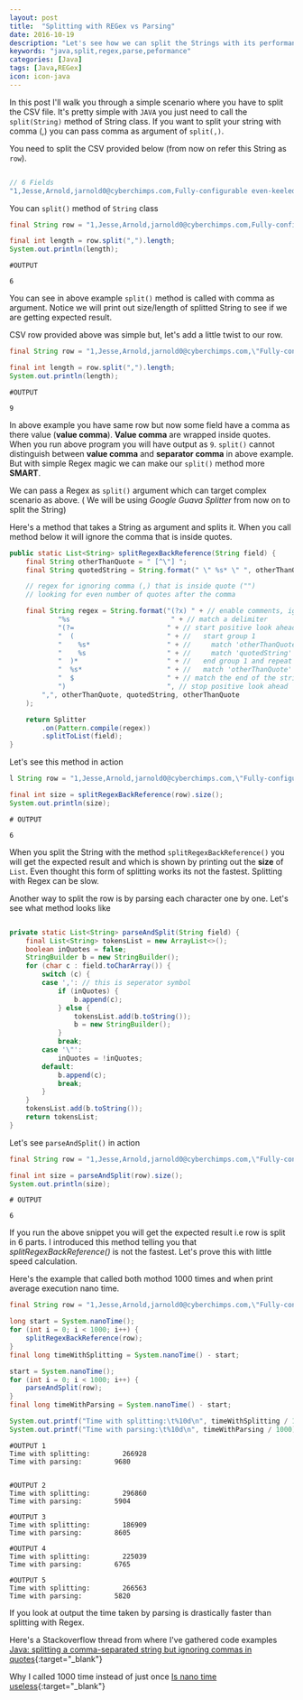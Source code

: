 ```yaml
---
layout: post
title:  "Splitting with REGex vs Parsing"
date: 2016-10-19
description: "Let's see how we can split the Strings with its performance"
keywords: "java,split,regex,parse,peformance"
categories: [Java]
tags: [Java,REGex]
icon: icon-java
---
```


In this post I'll walk you through a simple scenario where you have to split the CSV file. It's pretty simple with `JAVA` you just need to call the `split(String)` method of String class. If you want to split your string with comma (,) you can pass comma as argument of `split(,)`.

You need to split the CSV provided below (from now on refer this String as `row`).

```java

// 6 Fields
"1,Jesse,Arnold,jarnold0@cyberchimps.com,Fully-configurable even-keeled portal,65001 Jenna Alley";
```
You can `split()` method of `String` class

```java
final String row = "1,Jesse,Arnold,jarnold0@cyberchimps.com,Fully-configurable even-keeled portal,65001 Jenna Alley";

final int length = row.split(",").length;
System.out.println(length);
```
```
#OUTPUT

6
```
You can see in above example `split()` method is called with comma as argument. Notice we will print out size/length of splitted String to see if we are getting expected result. 

CSV row provided above was simple but, let's add a little twist to our row.

```java
final String row = "1,Jesse,Arnold,jarnold0@cyberchimps.com,\"Fully-configurable, even-keeled, portal\",\"65001, Jenna Alley\"";

final int length = row.split(",").length;
System.out.println(length);
```
```
#OUTPUT

9
```

In above example you have same row but now some field have a comma as there value (**value comma**). **Value comma** are wrapped inside quotes. When you run above program you will have output as `9`. `split()` cannot distinguish between **value comma** and **separator comma** in above example. But with simple Regex magic we can make our `split()` method more **SMART**.

We can pass a Regex as `split()` argument which can target complex scenario as above. ( We will be using *Google Guava Splitter* from now on to split the String)

Here's a method that takes a String as argument and splits it. When you call method below it will ignore the comma that is inside quotes.


```java
public static List<String> splitRegexBackReference(String field) {
    final String otherThanQuote = " [^\"] ";
    final String quotedString = String.format(" \" %s* \" ", otherThanQuote);

    // regex for ignoring comma (,) that is inside quote ("")
    // looking for even number of quotes after the comma

    final String regex = String.format("(?x) " + // enable comments, ignore white spaces
            "%s                         " + // match a delimiter
            "(?=                       " + // start positive look ahead
            "  (                       " + //   start group 1
            "    %s*                   " + //     match 'otherThanQuote' zero or more times
            "    %s                    " + //     match 'quotedString'
            "  )*                      " + //   end group 1 and repeat it zero or more times
            "  %s*                     " + //   match 'otherThanQuote'
            "  $                       " + // match the end of the string
            ")                         ", // stop positive look ahead
        ",", otherThanQuote, quotedString, otherThanQuote
    );

    return Splitter
        .on(Pattern.compile(regex))
        .splitToList(field);
}

```
Let's see this method in action

```java
l String row = "1,Jesse,Arnold,jarnold0@cyberchimps.com,\"Fully-configurable, even-keeled, portal\",\"65001, Jenna Alley\"";

final int size = splitRegexBackReference(row).size();
System.out.println(size);
```
```
# OUTPUT

6
```

When you split the String with the method `splitRegexBackReference()` you will get the expected result and which is shown by printing out the **size** of `List`. Even thought this form of splitting works its not the fastest. Splitting with Regex can be slow.

Another way to split the row is by parsing each character one by one. Let's see what method looks like

```java

private static List<String> parseAndSplit(String field) {
    final List<String> tokensList = new ArrayList<>();
    boolean inQuotes = false;
    StringBuilder b = new StringBuilder();
    for (char c : field.toCharArray()) {
        switch (c) {
        case ',': // this is seperator symbol
            if (inQuotes) {
                b.append(c);
            } else {
                tokensList.add(b.toString());
                b = new StringBuilder();
            }
            break;
        case '\"':
            inQuotes = !inQuotes;
        default:
            b.append(c);
            break;
        }
    }
    tokensList.add(b.toString());
    return tokensList;
}
```

Let's see `parseAndSplit()` in action

```java
final String row = "1,Jesse,Arnold,jarnold0@cyberchimps.com,\"Fully-configurable, even-keeled, portal\",\"65001, Jenna Alley\"";

final int size = parseAndSplit(row).size();
System.out.println(size);
```
```
# OUTPUT

6
```

If you run the above snippet you will get the expected result i.e row is split in 6 parts. I introduced this method telling you that *splitRegexBackReference()* is not the fastest. Let's prove this with little speed calculation.

Here's the example that called both mothod 1000 times and when print average execution nano time.

```java
final String row = "1,Jesse,Arnold,jarnold0@cyberchimps.com,\"Fully-configurable, even-keeled, portal\",\"65001, Jenna Alley\"";

long start = System.nanoTime();
for (int i = 0; i < 1000; i++) {
    splitRegexBackReference(row);
}
final long timeWithSplitting = System.nanoTime() - start;

start = System.nanoTime();
for (int i = 0; i < 1000; i++) {
    parseAndSplit(row);
}
final long timeWithParsing = System.nanoTime() - start;

System.out.printf("Time with splitting:\t%10d\n", timeWithSplitting / 1000);
System.out.printf("Time with parsing:\t%10d\n", timeWithParsing / 1000);
```
```
#OUTPUT 1
Time with splitting:	    266928
Time with parsing:	      9680


#OUTPUT 2
Time with splitting:	    296860
Time with parsing:	      5904

#OUTPUT 3
Time with splitting:	    186909
Time with parsing:	      8605

#OUTPUT 4
Time with splitting:	    225039
Time with parsing:	      6765

#OUTPUT 5
Time with splitting:	    266563
Time with parsing:	      5820

```

If you look at output the time taken by parsing is drastically faster than splitting with Regex.

Here's a Stackoverflow thread from where I've gathered code examples
[Java: splitting a comma-separated string but ignoring commas in quotes](http://stackoverflow.com/questions/1757065/java-splitting-a-comma-separated-string-but-ignoring-commas-in-quotes){:target="_blank"}

Why I called 1000 time instead of just once
[Is nano time useless](http://stackoverflow.com/a/518438){:target="_blank"}
